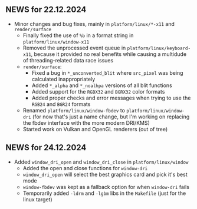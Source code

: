 ## NEWS for 22.12.2024
* Minor changes and bug fixes, mainly in `platform/linux/*-x11` and `render/surface`
    * Finally fixed the use of `%b` in a format string in `platform/linux/window-x11`
    * Removed the unprocessed event queue in `platform/linux/keyboard-x11`,
        because it provided no real benefits while causing a multidude of
        threading-related data race issues
    * `render/surface`:
        * Fixed a bug in `*_unconverted_blit` where `src_pixel` was being calculated inappropriately
        * Added `*_alpha` and `*_noalhpa` versions of all blit functions
        * Added support for the `RGBX32` and `BGRX32` color formats
        * Added proper checks and error messages when trying to use the `RGB24` and `BGR24` formats
    * Renamed `platform/linux/window-fbdev` to `platform/linux/window-dri`
        (for now that's just a name change, but I'm working on replacing
        the fbdev interface with the more modern DRI/KMS)
    * Started work on Vulkan and OpenGL renderers (out of tree)

## NEWS for 24.12.2024
* Added `window_dri_open` and `window_dri_close` in `platform/linux/window`
    * Added the open and close functions for `window-dri`
    * `window_dri_open` will select the best graphics card and pick it's best mode
    * `window-fbdev` was kept as a fallback option for when `window-dri` fails
    * Temporarily added `-ldrm` and `-lgbm` libs in the `Makefile` (just for the linux target)
